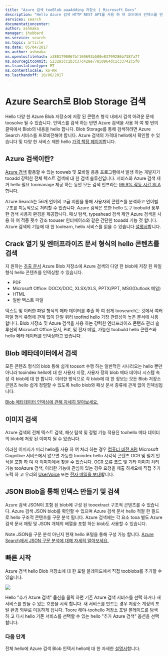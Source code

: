 ```yaml
---
title: "Azure 검색 tooBlob aaaAdding 저장소 | Microsoft Docs"
description: "Hello Azure 검색 HTTP REST API를 사용 하 여 코드에서 인덱스를 만듭니다."
services: search
documentationcenter: 
author: ashmaka
manager: jhubbard
ms.service: search
ms.topic: article
ms.date: 05/04/2017
ms.author: ashmaka
ms.openlocfilehash: a3801790067bf169693b500e83799286b7387a77
ms.sourcegitcommit: 523283cc1b3c37c428e77850964dc1c33742c5f0
ms.translationtype: MT
ms.contentlocale: ko-KR
ms.lasthandoff: 10/06/2017
---
```

# <a name="searching-blob-storage-with-azure-search"></a>Azure Search로 Blob Storage 검색

Hello 다양 한 Azure Blob 저장소에 저장 된 콘텐츠 형식 내에서 검색 어려운 문제 toosolve 될 수 있습니다. 인덱스를 검색 하는 반면 Azure 검색을 사용 하 여 몇 번의 클릭에서 Blob의 내용을 hello 합니다. Blob Storage를 통해 검색하려면 Azure Search 서비스를 프로비전해야 합니다. Azure 검색의 가격대 hello에서 확인할 수 있습니다 및 다양 한 서비스 제한 hello [가격 책정 페이지](https://aka.ms/azspricing)합니다.

## <a name="what-is-azure-search"></a>Azure 검색이란?
[Azure 검색](https://aka.ms/whatisazsearch) 활용할 수 있는 tooweb 및 모바일 응용 프로그램에서 발생 하는 개발자가 tooadd 강력한 전체 텍스트 검색에 대 한 검색 솔루션입니다. 서비스와 Azure 검색 제거 hello 필요 toomanage 제공 하는 동안 모든 검색 인프라는 [99.9% 작동 시간 SLA](https://aka.ms/azuresearchsla)합니다.

Azure Search는 56개 언어의 고급 지원을 통해 사용자의 콘텐츠를 분석하고 언어별 구조를 지능적으로 처리할 수 있습니다. Azure 검색은 또한 hello 도구 toobuild 풍부한 검색 사용자 환경을 제공합니다. 패싯 탐색, typeahead 검색 제안 Azure 검색을 사용 하 여 적중 횟수 강조 toouser 인터페이스와 같은 간단한 tooadd 기능 것 합니다. Azure 검색의 기능에 대 한 toolearn, hello 서비스를 읽을 수 있습니다 [설명서](https://aka.ms/azsearchdocs)합니다.

## <a name="crack-open-and-search-through-hello-content-of-enterprise-document-formats"></a>Crack 열기 및 엔터프라이즈 문서 형식의 hello 콘텐츠를 검색
지 원하는 [추출 문서](https://aka.ms/azsblobindexer) Azure Blob 저장소에 Azure 검색의 다양 한 blob에 저장 된 파일 형식 hello 콘텐츠를 인덱싱할 수 있습니다.
- PDF
- Microsoft Office: DOCX/DOC, XLSX/XLS, PPTX/PPT, MSG(Outlook 메일)
- HTML
- 일반 텍스트 파일

텍스트 및 이러한 파일 형식의 메타 데이터를 추출 하 여 쉽게 toosearch는 것에서 여러 파일 형식 유형에 관계 없이 단일 쿼리 toofind hello 가장 관련성이 높은 문서에 사용 합니다. Blob 저장소 및 Azure 검색을 사용 하는 강력한 엔터프라이즈 콘텐츠 관리 솔루션의 Microsoft Office 문서, Pdf, 및 전자 메일, 가능한 toobuild hello 콘텐츠와 hello 메타 데이터를 인덱싱하고 있습니다.

## <a name="search-through-your-blob-metadata"></a>Blob 메타데이터에서 검색
모든 콘텐츠 형식의 blob 통해 쉽게 toosort 수행 하는 일반적인 시나리오는 hello 뿐만 아니라 tooindex hello에 대 한 사용자 지정, 사용자 정의 blob 메타 데이터 시스템 속성 각 blob에 대 한 합니다. 이러한 방식으로 각 blob에 대 한 정보는 모든 Blob 저장소 콘텐츠 hello 쉽게 정렬할 수 있도록 hello blob와 패싯 문서 종류에 관계 없이 인덱싱됩니다.

[Blob 메타데이터 인덱싱에 관해 자세히 알아보세요.](https://aka.ms/azsblobmetadataindexing)

## <a name="image-search"></a>이미지 검색
Azure 검색의 전체 텍스트 검색, 패싯 탐색 및 정렬 기능 적용된 toohello 메타 데이터의 blob에 저장 된 이미지 될 수 있습니다.

이러한 이미지가 미리 hello를 사용 하 여 처리 하는 경우 [컴퓨터 비전 API](https://www.microsoft.com/cognitive-services/computer-vision-api) Microsoft Cognitive 서비스에서 않으면 가능한 tooindex hello 시각적 콘텐츠 OCR 및 필기 인식을 포함 하 여 각 이미지에서 찾을 수 있습니다. OCR 오류 코드 및 기타 이미지 처리 기능 tooAzure 검색, 이러한 기능에 관심이 있는 경우 요청을 제출 하세요에 직접 추가 노력 하 고 우리의 [UserVoice](https://aka.ms/azsuv) 또는 [전자 메일을 보내](mailto:azscustquestions@microsoft.com)합니다.

## <a name="index-and-search-through-json-blobs"></a>JSON Blob을 통해 인덱스 만들기 및 검색
Azure 검색 JSON이 포함 된 blob에 구성 된 tooextract 구조적 콘텐츠를 수 있습니다. Azure 검색 JSON blob를 확인할 수 있으며 Azure 검색 문서 hello 적절 한 필드로 hello 구조적 콘텐츠를 구문 분석 됩니다. Azure 검색에는 각 요소 tooa 별도 Azure 검색 문서 매핑 및 JSON 개체의 배열을 포함 하는 blob도 사용할 수 있습니다.

Note JSON을 구문 분석 아닌지 현재 hello 포털을 통해 구성 가능 합니다. [Azure Search에서 JSON 구문 분석에 대해 자세히 알아보세요.](https://aka.ms/azsjsonblobindexing)

## <a name="quick-start"></a>빠른 시작
Azure 검색 hello Blob 저장소에 대 한 포털 블레이드에서 직접 tooblobs를 추가할 수 있습니다.

![](./media/search-blob-storage-integration/blob-blade.png)

Hello "추가 Azure 검색" 옵션을 클릭 하면 기존 Azure 검색 서비스를 선택 하거나 새 서비스를 만들 수 있는 흐름을 시작 합니다. 새 서비스를 만드는 경우 저장소 계정의 포털 환경 외부로 이동하게 됩니다. Toore 해야-toohello 저장소 포털 블레이드를 탐색 하 고 다시 hello 기존 서비스를 선택할 수 있는 hello "추가 Azure 검색" 옵션을 선택 합니다.

### <a name="next-steps"></a>다음 단계
전체 hello에 Azure 검색 Blob 인덱서 hello에 대 한 자세한 [설명서](https://aka.ms/azsblobindexer)합니다.

